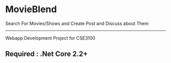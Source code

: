 # MovieBlend
Search For Movies/Shows and Create Post and Discuss about Them <hr> 
Webapp Development Project for CSE3100<br>
## Required : .Net Core 2.2+ 
